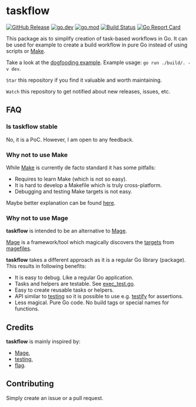 # taskflow

[![GitHub Release](https://img.shields.io/github/v/release/pellared/taskflow)](https://github.com/pellared/taskflow/releases)
[![go.dev](https://img.shields.io/badge/go.dev-reference-blue.svg)](https://pkg.go.dev/github.com/pellared/taskflow)
[![go.mod](https://img.shields.io/github/go-mod/go-version/pellared/taskflow)](go.mod)
[![Build Status](https://img.shields.io/github/workflow/status/pellared/taskflow/build)](https://github.com/pellared/taskflow/actions?query=workflow%3Abuild+branch%3Amaster)
[![Go Report Card](https://goreportcard.com/badge/github.com/pellared/taskflow)](https://goreportcard.com/report/github.com/pellared/taskflow)

This package ais to simplify creation of task-based workflows in Go.
It can be used for example to create a build workflow in pure Go instead of using scripts or [Make](https://www.gnu.org/software/make/).

Take a look at the [dogfooding example](build/main.go). Example usage: `go run ./build/. -v dev`.

`Star` this repository if you find it valuable and worth maintaining.

`Watch` this repository to get notified about new releases, issues, etc.

## FAQ

### Is taskflow stable

No, it is a PoC. However, I am open to any feedback.

### Why not to use Make

While [Make](https://www.gnu.org/software/make/) is currently de facto standard it has some pitfalls:

- Requires to learn Make (which is not so easy).
- It is hard to develop a Makefile which is truly cross-platform.
- Debugging and testing Make targets is not easy.

Maybe better explanation can be found [here](https://github.com/magefile/mage#why).

### Why not to use Mage

**taskflow** is intended to be an alternative to [Mage](https://github.com/magefile/mage).

[Mage](https://github.com/magefile/mage) is a framework/tool which magically discovers the [targets](https://magefile.org/targets/) from [magefiles](https://magefile.org/magefiles/).

**taskflow** takes a different approach as it is a regular Go library (package).
This results in following benefits:

- It is easy to debug. Like a regular Go application.
- Tasks and helpers are testable. See [exec_test.go](exec_test.go).
- Easy to create reusable tasks or helpers.
- API similar to [testing](https://golang.org/pkg/testing) so it is possible to use e.g. [testify](https://github.com/stretchr/testify) for assertions.
- Less magical. Pure Go code. No build tags or special names for functions.

## Credits

**taskflow** is mainly inspired by:

- [Mage](https://github.com/magefile/mage),
- [testing](https://golang.org/pkg/testing),
- [flag](https://golang.org/pkg/flag).

## Contributing

Simply create an issue or a pull request.

